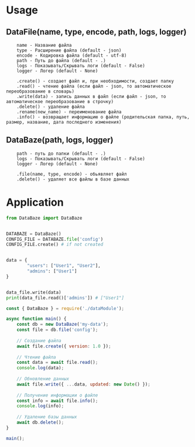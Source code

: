 # Usage

## DataFile(name, type, encode, path, logs, logger)

        name - Название файла
        type - Расширение файла (default - json)
        encode - Кодировка файла (default - utf-8)
        path - Путь до файла (default - .)
        logs - Показывать/Скрывать логи (default - False)
        logger - Логер (default - None)

        .create() - создает файл и, при необходимости, создает папку
        .read() - чтение файла (если файл - json, то автоматическое переобразование в словарь)
        .write(data) - запись данных в файл (если файл - json, то автоматическое переобразование в строчку)
        .delete() - удаление файла
        .rename(new_name) - переименование файла
        .info() - возвращает информацию о файле (родительская папка, путь, размер, название, дата последнего изменения)

 ## DataBaze(path, logs, logger)

        path - путь до папки (default - .)
        logs - Показывать/Скрывать логи (default - False)
        logger - Логер (default - None)

        .file(name, type, encode) - обьявляет файл
        .delete() - удаляет все файлы в базе данных


# Application

```python
from DataBaze import DataBaze


DATABAZE = DataBaze()
CONFIG_FILE = DATABAZE.file('config')
CONFIG_FILE.create() # if not created


data = {
        "users": ["User1", "User2"],
        "admins": ["User1"]
}


data_file.write(data)
print(data_file.read()['admins']) # ["User1"]
```


```js
const { DataBaze } = require('./dataModule');

async function main() {
    const db = new DataBaze('my-data');
    const file = db.file('config');
    
    // Создание файла
    await file.create({ version: 1.0 });
    
    // Чтение файла
    const data = await file.read();
    console.log(data);
    
    // Обновление данных
    await file.write({ ...data, updated: new Date() });
    
    // Получение информации о файле
    const info = await file.info();
    console.log(info);
    
    // Удаление базы данных
    await db.delete();
}

main();
```
